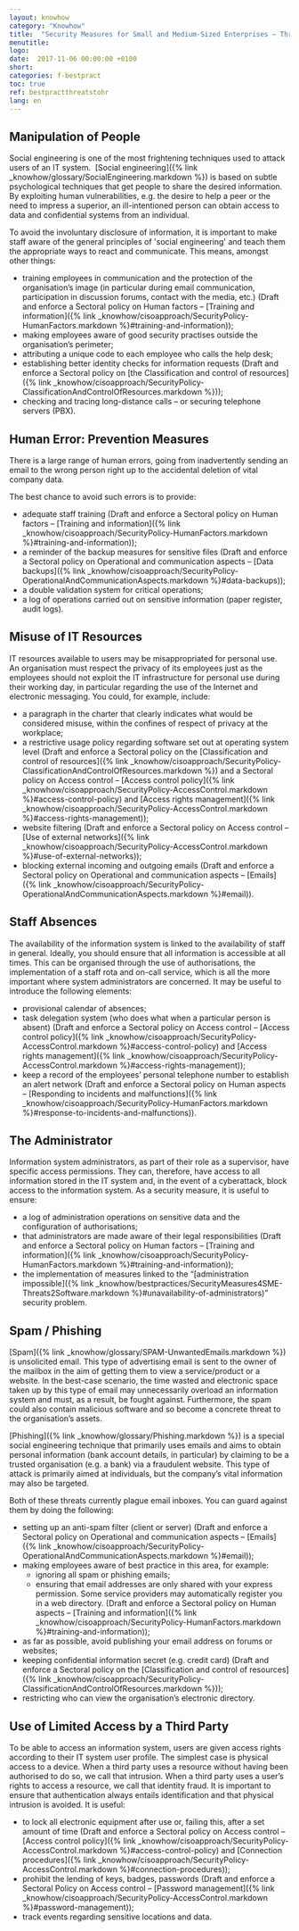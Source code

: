 ```yaml
---
layout: knowhow
category: "Knowhow"
title:  "Security Measures for Small and Medium-Sized Enterprises – Threats to Human Resources"
menutitle:
logo:
date:  2017-11-06 00:00:00 +0100
short:
categories: f-bestpract
toc: true
ref: bestpractthreatstohr
lang: en
---
```

## Manipulation of People
Social engineering is one of the most frightening techniques used to attack users of an IT system.  [Social engineering]({% link _knowhow/glossary/SocialEngineering.markdown %}) is based on subtle psychological techniques that get people to share the desired information.  By exploiting human vulnerabilities, e.g. the desire to help a peer or the need to impress a superior, an ill-intentioned person can obtain access to data and confidential systems from an individual.

To avoid the involuntary disclosure of information, it is important to make staff aware of the general principles of 'social engineering' and teach them the appropriate ways to react and communicate. This means, amongst other things:

* training employees in communication and the protection of the organisation’s image (in particular during email communication, participation in discussion forums, contact with the media, etc.) (Draft and enforce a Sectoral policy on Human factors – [Training and information]({% link _knowhow/cisoapproach/SecurityPolicy-HumanFactors.markdown %}#training-and-information));
* making employees aware of good security practises outside the organisation’s perimeter;
* attributing a unique code to each employee who calls the help desk;
* establishing better identity checks for information requests (Draft and enforce a Sectoral policy on [the Classification and control of resources]({% link _knowhow/cisoapproach/SecurityPolicy-ClassificationAndControlOfResources.markdown %}));
* checking and tracing long-distance calls – or securing telephone servers (PBX).

## Human Error: Prevention Measures
There is a large range of human errors, going from inadvertently sending an email to the wrong person right up to the accidental deletion of vital company data.

The best chance to avoid such errors is to provide:

* adequate staff training (Draft and enforce a Sectoral policy on Human factors – [Training and information]({% link _knowhow/cisoapproach/SecurityPolicy-HumanFactors.markdown %}#training-and-information));
* a reminder of the backup measures for sensitive files (Draft and enforce a Sectoral policy on Operational and communication aspects – [Data backups]({% link _knowhow/cisoapproach/SecurityPolicy-OperationalAndCommunicationAspects.markdown %}#data-backups));
* a double validation system for critical operations;
* a log of operations carried out on sensitive information (paper register, audit logs).

## Misuse of IT Resources
IT resources available to users may be misappropriated for personal use.  An organisation must respect the privacy of its employees just as the employees should not exploit the IT infrastructure for personal use during their working day, in particular regarding the use of the Internet and electronic messaging. You could, for example, include:

* a paragraph in the charter that clearly indicates what would be considered misuse, within the confines of respect of privacy at the workplace;
* a restrictive usage policy regarding software set out at operating system level (Draft and enforce a Sectoral policy on the [Classification and control of resources]({% link _knowhow/cisoapproach/SecurityPolicy-ClassificationAndControlOfResources.markdown %}) and a Sectoral policy on Access control – [Access control policy]({% link _knowhow/cisoapproach/SecurityPolicy-AccessControl.markdown %}#access-control-policy) and [Access rights management]({% link _knowhow/cisoapproach/SecurityPolicy-AccessControl.markdown %}#access-rights-management));
* website filtering (Draft and enforce a Sectoral policy on Access control – [Use of external networks]({% link _knowhow/cisoapproach/SecurityPolicy-AccessControl.markdown %}#use-of-external-networks));
* blocking external incoming and outgoing emails (Draft and enforce a Sectoral policy on Operational and communication aspects – [Emails]({% link _knowhow/cisoapproach/SecurityPolicy-OperationalAndCommunicationAspects.markdown %}#email)).

## Staff Absences
The availability of the information system is linked to the availability of staff in general. Ideally, you should ensure that all information is accessible at all times. This can be organised through the use of authorisations, the implementation of a staff rota and on-call service, which is all the more important where system administrators are concerned. It may be useful to introduce the following elements:

* provisional calendar of absences;
* task delegation system (who does what when a particular person is absent) (Draft and enforce a Sectoral policy on Access control – [Access control policy]({% link _knowhow/cisoapproach/SecurityPolicy-AccessControl.markdown %}#access-control-policy) and [Access rights management]({% link _knowhow/cisoapproach/SecurityPolicy-AccessControl.markdown %}#access-rights-management));
* keep a record of the employees’ personal telephone number to establish an alert network (Draft and enforce a Sectoral policy on Human aspects – [Responding to incidents and malfunctions]({% link _knowhow/cisoapproach/SecurityPolicy-HumanFactors.markdown %}#response-to-incidents-and-malfunctions)).

## The Administrator
Information system administrators, as part of their role as a supervisor, have specific access permissions. They can, therefore, have access to all information stored in the IT system and, in the event of a cyberattack, block access to the information system. As a security measure, it is useful to ensure:

* a log of administration operations on sensitive data and the configuration of authorisations;
* that administrators are made aware of their legal responsibilities (Draft and enforce a Sectoral policy on Human factors – [Training and information]({% link _knowhow/cisoapproach/SecurityPolicy-HumanFactors.markdown %}#training-and-information));
* the implementation of measures linked to the “[administration impossible]({% link _knowhow/bestpractices/SecurityMeasures4SME-Threats2Software.markdown %}#unavailability-of-administrators)” security problem.

## Spam / Phishing
[Spam]({% link _knowhow/glossary/SPAM-UnwantedEmails.markdown %}) is unsolicited email. This type of advertising email is sent to the owner of the mailbox in the aim of getting them to view a service/product or a website. In the best-case scenario, the time wasted and electronic space taken up by this type of email may unnecessarily overload an information system and must, as a result, be fought against. Furthermore, the spam could also contain malicious software and so become a concrete threat to the organisation’s assets.

[Phishing]({% link _knowhow/glossary/Phishing.markdown %}) is a special social engineering technique that primarily uses emails and aims to obtain personal information (bank account details, in particular) by claiming to be a trusted organisation (e.g. a bank) via a fraudulent website. This type of attack is primarily aimed at individuals, but the company’s vital information may also be targeted.

Both of these threats currently plague email inboxes. You can guard against them by doing the following:

* setting up an anti-spam filter (client or server) (Draft and enforce a Sectoral policy on Operational and communication aspects – [Emails]({% link _knowhow/cisoapproach/SecurityPolicy-OperationalAndCommunicationAspects.markdown %}#email));
* making employees aware of best practice in this area, for example:
  * ignoring all spam or phishing emails;
  * ensuring that email addresses are only shared with your express permission. Some service providers may automatically register you in a web directory. (Draft and enforce a Sectoral policy on Human aspects – [Training and information]({% link _knowhow/cisoapproach/SecurityPolicy-HumanFactors.markdown %}#training-and-information));
* as far as possible, avoid publishing your email address on forums or websites;
* keeping confidential information secret (e.g. credit card) (Draft and enforce a Sectoral policy on the [Classification and control of resources]({% link _knowhow/cisoapproach/SecurityPolicy-ClassificationAndControlOfResources.markdown %}));
* restricting who can view the organisation’s electronic directory.

## Use of Limited Access by a Third Party
To be able to access an information system, users are given access rights according to their IT system user profile. The  simplest case is physical access to a device. When a third party uses a resource without having been authorised to do so, we call that intrusion. When a third party uses a user’s rights to access a resource, we call that identity fraud. It is important to ensure that authentication always entails identification and that physical intrusion is avoided. It is useful:

* to lock all electronic equipment after use or, failing this, after a set amount of time (Draft and enforce a Sectoral policy on Access control – [Access control policy]({% link _knowhow/cisoapproach/SecurityPolicy-AccessControl.markdown %}#access-control-policy) and [Connection procedures]({% link _knowhow/cisoapproach/SecurityPolicy-AccessControl.markdown %}#connection-procedures));
* prohibit the lending of keys, badges, passwords (Draft and enforce a Sectoral Policy on Access control – [Password management]({% link _knowhow/cisoapproach/SecurityPolicy-AccessControl.markdown %}#password-management));
* track events regarding sensitive locations and data.
